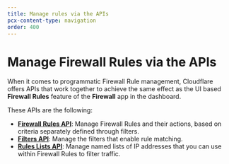 ```yaml
---
title: Manage rules via the APIs
pcx-content-type: navigation
order: 400
---
```


# Manage Firewall Rules via the APIs

When it comes to programmatic Firewall Rule management, Cloudflare offers APIs that work together to achieve the same effect as the UI based **Firewall Rules** feature of the **Firewall** app in the dashboard.

These APIs are the following:

*   [**Firewall Rules API**](/api/cf-firewall-rules): Manage Firewall Rules and their actions, based on criteria separately defined through filters.
*   [**Filters API**](/api/cf-filters): Manage the filters that enable rule matching.
*   [**Rules Lists API**](/api/cf-lists): Manage named lists of IP addresses that you can use within Firewall Rules to filter traffic.
